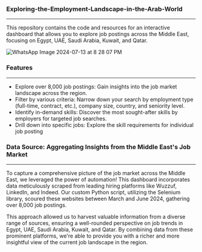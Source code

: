 ### Exploring-the-Employment-Landscape-in-the-Arab-World
_________________________________________________________________________________________________________________________________________________________________________________________________________
This repository contains the code and resources for an interactive dashboard that allows you to explore job postings across the Middle East, focusing on Egypt, UAE, Saudi Arabia, Kuwait, and Qatar.


![WhatsApp Image 2024-07-13 at 8 28 07 PM](https://github.com/user-attachments/assets/316e3d0d-2cca-4af4-94c6-19bc09b8f3c2)

### Features
_____________________________________________________________________________________________________________________________________________________________________________________________________
* Explore over 8,000 job postings: Gain insights into the job market landscape across the region.
* Filter by various criteria: Narrow down your search by employment type (full-time, contract, etc.), company size, country, and seniority level.
* Identify in-demand skills: Discover the most sought-after skills by employers for targeted job searches.
* Drill down into specific jobs: Explore the skill requirements for individual job posting

### Data Source: Aggregating Insights from the Middle East's Job Market
_____________________________________________________________________________________________________________________________________________________________________________________________________
To capture a comprehensive picture of the job market across the Middle East, we leveraged the power of automation! This dashboard incorporates data meticulously scraped from leading hiring platforms like Wuzzuf, LinkedIn, and Indeed. Our custom Python script, utilizing the Selenium library, scoured these websites between March and June 2024, gathering over 8,000 job postings.

This approach allowed us to harvest valuable information from a diverse range of sources, ensuring a well-rounded perspective on job trends in Egypt, UAE, Saudi Arabia, Kuwait, and Qatar. By combining data from these prominent platforms, we're able to provide you with a richer and more insightful view of the current job landscape in the region.
